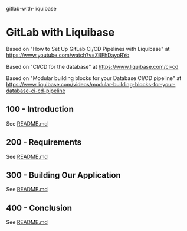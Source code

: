 gitlab-with-liquibase
# GitLab with Liquibase

Based on "How to Set Up GitLab CI/CD Pipelines with Liquibase" at https://www.youtube.com/watch?v=ZBFhDayoRYo

Based on "CI/CD for the database" at https://www.liquibase.com/ci-cd

Based on "Modular building blocks for your Database CI/CD pipeline" at https://www.liquibase.com/videos/modular-building-blocks-for-your-database-ci-cd-pipeline

## 100 - Introduction

See [README.md](./100/README.md)

## 200 - Requirements

See [README.md](./200/README.md)

## 300 - Building Our Application

See [README.md](./300/README.md)

## 400 - Conclusion

See [README.md](./400/README.md)
